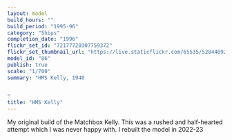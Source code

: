 ```yaml
---
layout: model
build_hours: ""
build_period: "1995-96"
category: "Ships"
completion_date: "1996"
flickr_set_id: "72177720307759372"
flickr_set_thumbnail_url: "https://live.staticflickr.com/65535/52844092769_6567b6fe33_m.jpg"
model_id: "86"
publish: true
scale: "1/700"
summary: "HMS Kelly, 1940  


"
title: "HMS Kelly"
---
```


My original build of the Matchbox Kelly. This was a rushed and half-hearted attempt which I was never happy with. I rebuilt the model in 2022-23 
